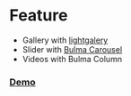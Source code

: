# Feature
- Gallery with [lightgalery](https://sachinchoolur.github.io/lightgallery.js/)
- Slider with [Bulma Carousel](https://bulma-carousel.onrender.com/)
- Videos with Bulma Column
### [Demo](https://sachinchoolur.github.io/lightgallery.js/)
